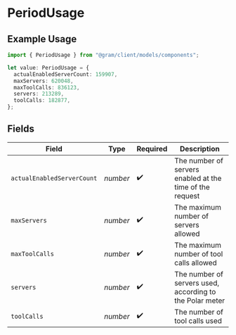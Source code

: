 # PeriodUsage

## Example Usage

```typescript
import { PeriodUsage } from "@gram/client/models/components";

let value: PeriodUsage = {
  actualEnabledServerCount: 159907,
  maxServers: 620048,
  maxToolCalls: 836123,
  servers: 213289,
  toolCalls: 182877,
};
```

## Fields

| Field                                                    | Type                                                     | Required                                                 | Description                                              |
| -------------------------------------------------------- | -------------------------------------------------------- | -------------------------------------------------------- | -------------------------------------------------------- |
| `actualEnabledServerCount`                               | *number*                                                 | :heavy_check_mark:                                       | The number of servers enabled at the time of the request |
| `maxServers`                                             | *number*                                                 | :heavy_check_mark:                                       | The maximum number of servers allowed                    |
| `maxToolCalls`                                           | *number*                                                 | :heavy_check_mark:                                       | The maximum number of tool calls allowed                 |
| `servers`                                                | *number*                                                 | :heavy_check_mark:                                       | The number of servers used, according to the Polar meter |
| `toolCalls`                                              | *number*                                                 | :heavy_check_mark:                                       | The number of tool calls used                            |